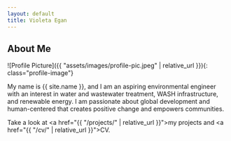```yaml
---
layout: default
title: Violeta Egan
---
```


## About Me


![Profile Picture]({{ "assets/images/profile-pic.jpeg" | relative_url }}){: class="profile-image"}

 
My name is {{ site.name }}, and I am an aspiring environmental engineer with an interest in water and wastewater treatment, WASH infrastructure, and renewable energy. I am passionate about global development and human-centered that creates positive change and empowers communities.



Take a look at <a href="{{ "/projects/" | relative_url }}">my projects</a> and <a href="{{ "/cv/" | relative_url }}">CV</a>.

